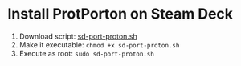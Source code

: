 # Install ProtPorton on Steam Deck

1. Download script:      [sd-port-proton.sh](https://github.com/dzianismaroz/sd-port-proton/archive/refs/tags/sd-port-proton.zip)
2. Make it executable: ```chmod +x sd-port-proton.sh```
3. Execute as root: ```sudo sd-port-proton.sh```
